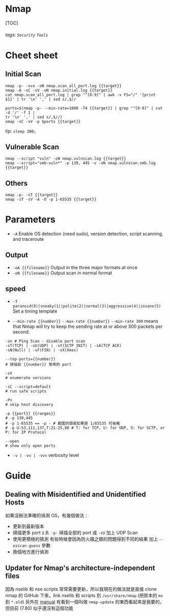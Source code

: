 # Nmap
[TOC]
###### tags: `Security` `Tools`

# Cheet sheet
## Initial Scan
```SHELL
nmap -p- -vvv -oN nmap.scan_all_port.log {{target}}
nmap -A -sC -sV -oN nmap.initial.log {{target}}
cat nmap.scan_all_port.log | grep "^[0-9]" | awk -v FS="/" '{print $1}' | tr '\n' ',' | sed s/,$//
```
```SHELL
ports=$(nmap -p- --min-rate=1000 -T4 {{target}} | grep "^[0-9]" | cut -d '/' -f 1 |
tr '\n' ',' | sed s/,$//)
nmap -sC -sV -p $ports {{target}}
```
tip: `sleep 300;`
## Vulnerable Scan
```SHELL
nmap --script "vuln" -oN nmap.vulnscan.log {{target}}
nmap --script="smb-vuln*" -p 139, 445 -v -oN nmap.vulnscan.smb.log {{target}}
```

## Others
```SHELL
nmap -p- -sT {{target}}
nmap -sT -sV -A -O -p 1-65535 {{target}}
```
# Parameters
* `-A`
Enable OS detection (need sudo), version detection, script scanning, and traceroute

## Output
* `-oA {{filename}}`
Output in the three major formats at once
* `-oN {{filename}}`
Output scan in normal format

## speed
* `-T paranoid(0)|sneaky(1)|polite(2)|normal(3)|aggressive(4)|insane(5)`
Set a timing template

* `--min-rate {{number}}` `--max-rate {{number}}`
`--min-rate 300` means that Nmap will try to keep the sending rate at or above 300 packets per second.

```SHELL
-sn # Ping Scan - disable port scan
-sT(TCP) | -sU(UDP) | -sY(SCTP INIT) | -sA(TCP ACK)
-sN(Null) | -sF(FIN) | -sX(Xmas)

--top-ports={{number}}
# 掃描前 {{number}} 常用的 port

-sV 
# enumerate versions

-sC --script=default 
# run safe scripts

-Pn 
# skip host discovery

-p {{port}} {{ranges}}
# -p 139,445
# -p 1-65535 == -p - # 範圍的頭尾如果是 1/65535 可省略
# -p U:53,111,137,T:21-25,80 # T: for TCP, U: for UDP, S: for SCTP, or P: for IP Protocol

--open 
# show only open ports
```


* `-v | -vv | -vvv`
verbosity level

# Guide
## Dealing with Misidentified and Unidentified Hosts
如果沒辦法準確的偵測 OS，有幾個做法：
* 更新到最新版本
* 掃描更多 port
    z.B. `-p-` 掃描全部的 port 或 `-sU` 加上 UDP Scan
* 使用更積極的猜測
    有些時候會因為防火牆之類的問題得到不同的結果 加上 `--osscan-guess` 參數
* 換個地方進行偵測

## Updater for Nmap's architecture-independent files
因為 nselib 和 nse scripts 常常需要更新，所以我現在的做法就是直接 clone nmap 的 GitHub 下來，link nselib 和 scripts 到 `/usr/share/nmap` (把原本的 `mv` 到 `*.old`) 
另外在 [manual](http://man7.org/linux/man-pages/man1/nmap-update.1.html) 有看到一個叫做 `nmap-update` 的東西看起來是我要的，但目前 (7.80) 似乎還沒有這個功能